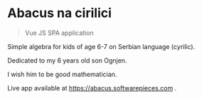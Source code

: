 # Abacus na cirilici

> Vue JS SPA application

Simple algebra for kids of age 6-7 on Serbian language (cyrilic).

Dedicated to my 6 years old son Ognjen.

I wish him to be good mathematician.

Live app available at https://abacus.softwarepieces.com .
